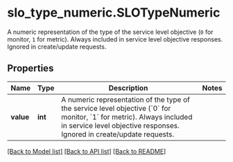 # slo_type_numeric.SLOTypeNumeric

A numeric representation of the type of the service level objective (`0` for monitor, `1` for metric). Always included in service level objective responses. Ignored in create/update requests.
## Properties
Name | Type | Description | Notes
------------ | ------------- | ------------- | -------------
**value** | **int** | A numeric representation of the type of the service level objective (&#x60;0&#x60; for monitor, &#x60;1&#x60; for metric). Always included in service level objective responses. Ignored in create/update requests. | 

[[Back to Model list]](README.md#documentation-for-models) [[Back to API list]](README.md#documentation-for-api-endpoints) [[Back to README]](README.md)


